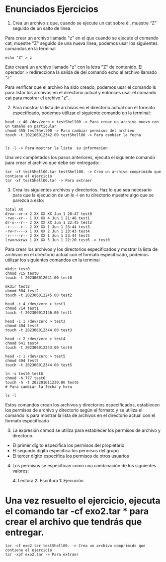 # Enunciados Ejercicios

1. Crea un archivo z que, cuando se ejecute un cat sobre él, muestre “Z” seguido de un salto de línea.

Para crear un archivo llamado "z" en el que cuando se ejecute el comando cat, muestre "Z" seguido de una nueva linea, podemos usar los siguientes comandos en la terminal

```
echo "Z" > z
```

Esto creará un archivo llamado "z" con la letra "Z" de contenido. El operador > redirecciona la salida de del comando echo al archivo llamado "z"

Para verificar que el archivo ha sido creado, podemos usar el comando ls para listar los archivos en el directorio actual y entonces usar el comando cat para mostrar el archivo "z".


2. Para mostrar la lista de archivos en el directorio actual con el formato especificado, podemos utilizar el siguiente comando en la terminal:

```
head -c 40 /dev/zero > testShell00 -> Para crear un archivo nuevo con un tamaño en particular
chmod 455 testShell00 -> Para cambiar permisos del archivo
touch -t 202106012342.00 testShell00 -> Para cambiar la fecha


ls -l -> Para mostrar la lista  su informacion
```

Una vez completados los pasos anteriores, ejecuta el siguiente comando para crear el archivo que debe ser entregado: 

```
tar -cf testShell00.tar testShell00. -> Crea un archivo comprimido que contiene el ejercicio
tar -xf testShell00.tar -> Para extraer 
```

3. Crea los siguientes archivos y directorios. Haz lo que sea necesario para que la ejecución de un ls -l en tu directorio muestre algo que se parezca a esto:

```
total XX
drwx--xr-x 2 XX XX XX Jun 1 20:47 test0
-rwx--xr-- 1 XX XX 4 Jun 1 21:46 test1
dr-x---r-- 2 XX XX XX Jun 1 22:45 test2
-r-----r-- 2 XX XX 1 Jun 1 23:44 test3
-rw-r----x 1 XX XX 2 Jun 1 23:43 test4
-r-----r-- 2 XX XX 1 Jun 1 23:44 test5
lrwxrwxrwx 1 XX XX 5 Jun 1 22:20 test6 -> test0
```

Para crear los archivos y los directorios especificados y mostrar la lista de archivos en el directorio actual con el formato especificado, podemos utilizar los siguientes comandos en la terminal

```
mkdir test0
chmod 715 test0
touch -t 202306012041.00 test0

mkdir test2
chmod 504 test2
touch -t 202306012245.00 test2

head -c 4 /dev/zero > test1
chmod 714 test1
touch -t 202306012146.00 test1

head -c 1 /dev/zero > test3
chmod 404 test3
touch -t 202306012344.00 test3

head -c 2 /dev/zero > test4
chmod 641 test4
touch -t 202306012343.00 test4

head -c 1 /dev/zero > test5
chmod 404 test5
touch -t 202306012344.00 test5

ln -s test0 test6
chmod -h 777 test6
touch -h -t 202201011230.00 test6
# Para cambiar la fecha y hora

ls -l
```

Estos comandos crean los archivos y directorios especificados, establecen los permisos de archivo y directorio según el formato y se utiliza el comando ls para mostrar la lista de archivos en el directorio actual con el formato especificado

3. La expresión chmod se utiliza para establecer los permisos de archivo y directorio. 
-  El primer dígito especifica los permisos del propietario
-  El segundo dígito especifica los permisos del grupo
-  El tercer dígito especifica los permisos de otros usuarios

4. Los permisos se especifican como una combinación de los siguientes valores:

    4: Lectura
    2: Escritura
    1: Ejecución


# Una vez resuelto el ejercicio, ejecuta el comando tar -cf exo2.tar * para crear el archivo que tendrás que entregar.

```
tar -cf exo2.tar testShell00. -> Crea un archivo comprimido que contiene el ejercicio
tar -xpf exo2.tar -> Para extraer 
```


